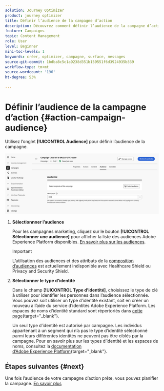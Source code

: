 ```yaml
---
solution: Journey Optimizer
product: journey optimizer
title: Définir l’audience de la campagne d’action
description: Découvrez comment définir l’audience de la campagne d’action.
feature: Campaigns
topic: Content Management
role: User
level: Beginner
mini-toc-levels: 1
keywords: créer, optimizer, campagne, surface, messages
source-git-commit: 1bdba8c5c1a9238d351b159551f6d3924935b339
workflow-type: tm+mt
source-wordcount: '196'
ht-degree: 53%

---
```



# Définir l’audience de la campagne d’action {#action-campaign-audience}

Utilisez l’onglet **[!UICONTROL Audience]** pour définir l’audience de la campagne.

![](assets/campaign-audience.png)

1. **Sélectionnner l’audience**

   Pour les campagnes marketing, cliquez sur le bouton **[!UICONTROL Sélectionner une audience]** pour afficher la liste des audiences Adobe Experience Platform disponibles. [En savoir plus sur les audiences](../audience/about-audiences.md).

   >[!IMPORTANT]
   >
   >L’utilisation des audiences et des attributs de la [composition d’audiences](../audience/get-started-audience-orchestration.md) est actuellement indisponible avec Healthcare Shield ou Privacy and Security Shield.

1. **Sélectionner le type d’identité**

   Dans le champ **[!UICONTROL Type d’identité]**, choisissez le type de clé à utiliser pour identifier les personnes dans l’audience sélectionnée. Vous pouvez soit utiliser un type d’identité existant, soit en créer un nouveau à l’aide du service d’identités Adobe Experience Platform. Les espaces de noms d’identité standard sont répertoriés dans [cette page](https://experienceleague.adobe.com/fr/docs/experience-platform/identity/features/namespaces#standard){target="_blank"}.

   Un seul type d’identité est autorisé par campagne. Les individus appartenant à un segment qui n’a pas le type d’identité sélectionné parmi leurs différentes identités ne peuvent pas être ciblés par la campagne. Pour en savoir plus sur les types d’identité et les espaces de noms, consultez la [documentation d’Adobe Experience Platform](https://experienceleague.adobe.com/docs/experience-platform/identity/home.html?lang=fr){target="_blank"}.

## Étapes suivantes {#next}

Une fois l’audience de votre campagne d’action prête, vous pouvez planifier la campagne. [En savoir plus](campaign-schedule.md)
